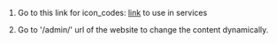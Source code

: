 1) Go to this link for icon_codes: [link](https://www.pixinvent.com/demo/frest-clean-bootstrap-admin-dashboard-template/html/rtl/vertical-menu-template/icons-boxicons.html) to use in services

2) Go to '/admin/' url of the website to change the content dynamically.

